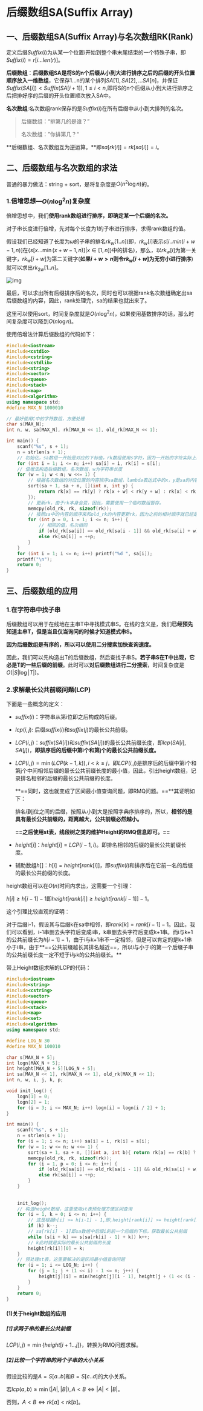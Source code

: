 # 后缀数组SA(Suffix Array)

## 一、后缀数组SA(Suffix Array)与名次数组RK(Rank)

定义后缀$Suffix(i)$为从某一个位置i开始到整个串末尾结束的一个特殊子串，即$Suffix(i)=r[i...len(r)]$。

**后缀数组**：**后缀数组SA是将S的n个后缀从小到大进行排序之后的后缀的开头位置顺序放入一维数组**，它保存1...n的某个排列$SA[1],SA[2],...SA[n]$，并保证$Suffix(SA[i]) \lt Suffix(SA[i+1]),1\le i \lt n$,即将S的n个后缀从小到大进行排序之后把排好序的后缀的开头位置顺次放入SA中。

**名次数组**:名次数组rank保存的是$Suffix(i)$在所有后缀中从小到大排列的名次。

> 后缀数组：“排第几的是谁？”
>
> 名次数组：”你排第几？“

**后缀数组、名次数组互为逆运算。**即$sa[rk[i]] = rk[sa[i]] = i$。



## 二、后缀数组与名次数组的求法

普通的暴力做法：string + sort，是将复杂度是$O(n^2\log{n})$的。

### 1.倍增思想—$O(n\log^{2}{n})$复杂度

倍增思想中，我们**使用rank数组进行排序，即确定某一个后缀的名次。**

对子串长度进行倍增，先对每个长度为1的子串进行排序，求得rank数组的值。

假设我们已经知道了长度为$\omega$的子串的排名$rk_w[1..n]$(即，$rk_w[i]$表示$s[i..min(i + w - 1,n)]$在$\{s[x...\min(x+w-1,n)]|x\in[1,n]\}$中的排名)，那么，以$rk_w[i]$为第一关键字，$rk_w[i+w]$为第二关键字(**如果$i+w>n$则令$rk_w[i+w]$为无穷小进行排序**)就可以求出$rk_{2w}[1..n]$。

![img](./sa2.png)

最后，可以求出所有后缀排序后的名次，同时也可以根据rank名次数组确定出sa后缀数组的内容，因此，rank处理完，sa的结果也就出来了。

这里可以使用sort，时间复杂度就是$O(n\log^{2}n)$，如果使用基数排序的话，那么时间复杂度可以降到$O(n\log{n})$。

使用倍增法计算后缀数组的代码如下：

```c++
#include<iostream>
#include<cstdio>
#include<cstring>
#include<cstdlib>
#include<string>
#include<vector>
#include<queue>
#include<stack>
#include<map>
#include<algorithm>
using namespace std;
#define MAX_N 1000010

// 最好使用C中的字符数组，方便处理
char s[MAX_N];
int n, w, sa[MAX_N], rk[MAX_N << 1], old_rk[MAX_N << 1];

int main() {
    scanf("%s", s + 1);
    n = strlen(s + 1);
    // 初始化，sa数组一开始是对应的下标值，rk数组使用s字符，因为一开始的字符实际上就包含了对应字符的顺序。
    for (int i = 1; i <= n; i++) sa[i] = i, rk[i] = s[i];
    // 倍增法构造后缀数组，名次数组，w为字符串长度
    for (w = 1; w < n; w <<= 1) {
        // 根据名次数组的对应位置的内容排序sa数组，lambda表达式中的x，y是sa的内容，也就是实际上的某一个名次的下标
        sort(sa + 1, sa + n, [](int x, int y) {
            return rk[x] == rk[y] ? rk[x + w] < rk[y + w] : rk[x] < rk[y];
        });
        // 更新rk，由于rk本身会变，因此，需要使用一个临时数组暂存。
        memcpy(old_rk, rk, sizeof(rk));
        // 按照sa中的内容的顺序来和old_rk的内容更新rk，因为之前的相对顺序就已经是宏观上的正确顺序了，这实际上就是对部分前缀相同的进行排序
        for (int p = 0, i = 1; i <= n; i++) {
            // 相同的值，名次相同
            if (old_rk[sa[i]] == old_rk[sa[i - 1]] && old_rk[sa[i] + w] == old_rk[sa[i - 1] + w])  rk[sa[i]] = p;
            else rk[sa[i]] = ++p;
        }
    }
    for (int i = 1; i <= n; i++) printf("%d ", sa[i]);
    printf("\n");
    return 0;
}
```



## 三、后缀数组的应用

### 1.在字符串中找子串

后缀数组可以用于在线地在主串T中寻找模式串S。在线的含义是，我们**已经预先知道主串T，但是当且仅当询问的时候才知道模式串S。**

**因为后缀数组是有序的，所以可以使用二分搜索加快查询速度。**

因此，我们可以先构造出T的后缀数组，然后查找子串S。**若子串S在T中出现，它必是T的一些后缀的前缀**。此时可以**对后缀数组进行二分搜索**，时间复杂度是$O(|S|\log{|T|})$。



### 2.求解最长公共前缀问题(LCP)

 下面是一些概念的定义：

+ $suffix(i)$：字符串从第i位即之后构成的后缀。

+ $lcp(i,j)$: 后缀$suffix(i)$和$suffix(j)$的最长公共前缀。

+ $LCP(i,j)$：$suffix(SA[i])$和$suffix(SA[j])$的最长公共前缀长度，即$lcp(SA[i], SA[j])$，**即排序后的后缀中第i个和第j个的最长公共前缀长度。**

+ $LCP(i,j)=\min(LCP(k-1,k)),i \lt k \le j$，即$LCP(i,j)$是排序后的后缀中第i个和第j个中间相邻后缀的最长公共前缀长度的最小值，因此，引出height数组，记录排名相邻的后缀的最长公共前缀的长度。

  **==同时，这也就变成了区间最小值查询问题，即RMQ问题。==**其证明如下：

  排名i到j位之间的后缀，按照从小到大是按照字典序排序的，所以，**相邻的是具有最长公共前缀的，距离越大，公共前缀必然越小。**

  **==之后使用st表，线段树之类的维护Height的RMQ信息即可。==**

+ $height[i]$：$height[i]=LCP(i-1, i)$。即排名相邻的后缀的最长公共前缀长度。

+ 辅助数组$h[]$：$h[i]=height[rank[i]]$，即$suffix(i)$和排序后在它前一名的后缀的最长公共前缀的长度。

height数组可以在$O(n)$时间内求出，这需要一个引理：

$h[i]\ge h[i - 1]-1$即$height[rank[i]]\ge height[rank[i-1]]-1$。



这个引理比较直观的证明：

对于后缀i-1，假设其与后缀k在sa中相邻，即$rank[k]=rank[i-1]-1$。因此，我们可以看到，i-1串删去头字符后变成i串，k串删去头字符后变成k+1串。而i与k+1的公共前缀长为$h[i-1]-1$，由于i与k+1串不一定相邻，但是可以肯定的是k+1串小于i串，由于**==公共前缀越长其排名越近==，所以i与小于i的第一个后缀子串的公共前缀长度一定不短于i与k的公共前缀长。**

带上Height数组求解的LCP的代码：

```c++
#include<iostream>
#include<string>
#include<cstring>
#include<vector>
#include<queue>
#include<stack>
#include<map>
#include<set>
#include<algorithm>
using namespace std;

#define LOG_N 30
#define MAX_N 100010

char s[MAX_N + 5];
int logn[MAX_N + 5];
int height[MAX_N + 5][LOG_N + 5];
int sa[MAX_N << 1], rk[MAX_N << 1], old_rk[MAX_N << 1];
int n, w, i, j, k, p;

void init_log() {
    logn[1] = 0;
    logn[2] = 1;
    for (i = 3; i <= MAX_N; i++) logn[i] = logn[i / 2] + 1;
}

int main() {
    scanf("%s", s + 1);
    n = strlen(s + 1);
    for (i = 1; i <= n; i++) sa[i] = i, rk[i] = s[i];
    for (w = 1; w <= n; w <<= 1) {
        sort(sa + 1, sa + n, [](int a, int b){ return rk[a] == rk[b] ? rk[a + w] < rk[b + w] : rk[a] < rk[b]; });
        memcpy(old_rk, rk, sizeof(rk));
        for (i = 1, p = 0; i <= n; i++) {
            if (old_rk[sa[i]] == old_rk[sa[i - 1]] && old_rk[sa[i] + w] == old_rk[sa[i - 1] + w]) rk[sa[i]] = p;
            else rk[sa[i]] = ++p;
        }
    }
    
    
    init_log();
    // 构造height数组，这里使用st表预处理方便区间查询
    for (i = 1, k = 0; i <= n; i++) {
        // 这是根据h[i] >= h[i-1] - 1,即,height[rank[i]] >= height[rank[i-1]] - 1得出，后缀i可以在后缀i-1的基础上减1继续比较
        if (k) k--;
        // sa[rk[i] - 1]即sa数组中后缀i的前一个后缀的下标，获取最长公共前缀
        while (s[i + k] == s[sa[rk[i] - 1] + k]) k++;
        // k此时就是实际的最长公共前缀的长度
        height[rk[i]][0] = k;
    }
    // 预处理st表，这里要解决的是区间最小值查询问题
    for (i = 1; i <= LOG_N; i++) {
        for (j = 1; j + (1 << i) - 1 <= n; j++) {
            height[j][i] = min(height[j][i - 1], height[j + (1 << (i - 1))][i - 1]);
        }
    }
    return 0;
}
```

#### (1)关于height数组的应用

##### [1]求两子串的最长公共前缀

$LCP(i,j)=\min\{height[i+1...j]\}$，转换为RMQ问题求解。

##### [2]比较一个字符串的两个子串的大小关系

假设比较的是$A=S[a..b]$和$B=S[c..d]$的大小关系。

若$lcp(a,b) \ge \min(|A|,|B|), A < B \iff |A|<|B|$。

否则，$A<B \iff rk[a] < rk[b]$。